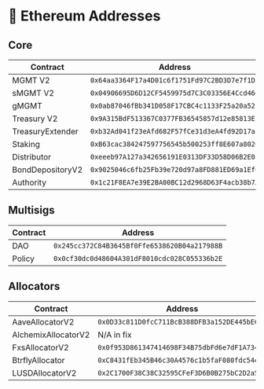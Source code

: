 # 📜 Ethereum Addresses

## Core

| Contract | Address |
| --- | --- |
MGMT V2 | `0x64aa3364F17a4D01c6f1751Fd97C2BD3D7e7f1D5`
sMGMT V2 | `0x04906695D6D12CF5459975d7C3C03356E4Ccd460`
gMGMT | `0x0ab87046fBb341D058F17CBC4c1133F25a20a52f`
Treasury V2 | `0x9A315BdF513367C0377FB36545857d12e85813Ef`
TreasuryExtender | `0xb32Ad041f23eAfd682F57fCe31d3eA4fd92D17af`
Staking | `0xB63cac384247597756545b500253ff8E607a8020`
Distributor | `0xeeeb97A127a342656191E0313DF33D58D06B2E05`
BondDepositoryV2 | `0x9025046c6fb25Fb39e720d97a8FD881ED69a1Ef6`
Authority | `0x1c21F8EA7e39E2BA00BC12d2968D63F4acb38b7A`

## Multisigs

| Contract | Address |
| --- | --- |
DAO | `0x245cc372C84B3645Bf0Ffe6538620B04a217988B`
Policy | `0x0cf30dc0d48604A301dF8010cdc028C055336b2E`

## Allocators

| Contract | Address |
| --- | --- |
AaveAllocatorV2 | `0x0D33c811D0fcC711BcB388DFB3a152DE445bE66F`
AlchemixAllocatorV2 | N/A in fix
FxsAllocatorV2 | `0x0f953D861347414698F34B75dbFd6e7dF1A73493`
BtrflyAllocator | `0xC8431fEb345B46c30A4576c1b5faF080fdc54e2f`
LUSDAllocatorV2 | `0x2C1700F38C38C32595CFeF3D6B0B275bC2D2a578`
